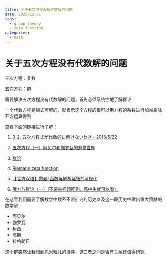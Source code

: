 ```yaml
---
title: 关于五次方程没有代数解的问题
date: 2023-12-21
tags: 
  - group theory
  - zeta function
categories: 
  - Math
---
```


# 关于五次方程没有代数解的问题

三次方程：复数

五次方程：群

需要解决五次方程没有代数解的问题，首先必须系统性地了解群论

一个代数方程是根式可解的，就表示这个方程的根可以用方程的系数进行加减乘除开方运算得到

<!-- more -->

查看下面的链接进行了解：

1. [3-2. 五次方程式が代数的に解けないわけ - 2015/5/22](https://www.youtube.com/watch?v=qwYyXtttns0&ab_channel=%E3%83%97%E3%83%AD%E3%82%B0%E3%83%A9%E3%83%9E%E3%81%AE%E3%81%9F%E3%82%81%E3%81%AE%E6%95%B0%E5%AD%A6%E5%8B%89%E5%BC%B7%E4%BC%9A)

2. [五次方程（一）阿贝尔和伽罗瓦的悲惨世界](https://www.bilibili.com/video/BV1pb411Y7fB/)

3. [群论](https://www.wikiwand.com/zh-sg/%E7%BE%A4%E8%AE%BA)

4. [Riemann zeta function](https://www.wikiwand.com/en/Riemann_zeta_function)

5. [【官方双语】黎曼ζ函数与解析延拓的可视化](https://www.bilibili.com/video/BV1tx411y7VG/?spm_id_from=333.999.0.0&vd_source=abed696091cea364eece1cf5cb2e843d)

6. [魔方与群论（一）(不要被标题吓到，高中生就可以看）](https://zhuanlan.zhihu.com/p/75057811?utm_source=ZHShareTargetIDMore&utm_medium=social&utm_oi=1068644434085781504)

在这里我们需要了解数学中数系不断扩充的历史以及这一段历史中做出重大贡献的数学家

- 阿贝尔
- 伽罗瓦
- 柯西
- 高斯
- 拉格朗日



这个群突然让我想到抓米粒儿的博弈，这二者之间是否有关系还值得研究
